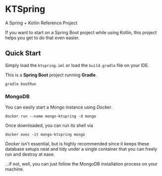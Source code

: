 # KTSpring

A Spring + Kotlin Reference Project

If you want to start on a Spring Boot project while using Kotlin, 
this project helps you get to do that even easier.

## Quick Start

Simply load the `ktspring.iml` or load the `build.gradle` file on your 
IDE.

This is a **Spring Boot** project running **Gradle**.

    gradle bootRun

### MongoDB

You can easily start a Mongo instance using *Docker*.

    docker run --name mongo-ktspring -d mongo

Once downloaded, you can run its shell via
    
    docker exec -it mongo-ktspring mongo
    
*Docker* isn't essential, but is highly recommended since it keeps these database
setups neat and tidy under a single container that you can freely run and destroy
at ease.
    
...if not, well, you can just follow the MongoDB installation process on your machine.

